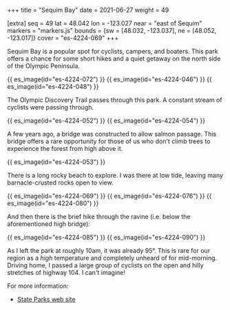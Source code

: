 +++
title = "Sequim Bay"
date = 2021-06-27
weight = 49

[extra]
seq = 49
lat = 48.042
lon = -123.027
near = "east of Sequim"
markers = "markers.js"
bounds = {sw = [48.032, -123.037], ne = [48.052, -123.017]}
cover = "es-4224-069"
+++

Sequim Bay is a popular spot for cyclists, campers, and boaters. This park offers a chance for some short hikes and a quiet getaway on the north side of the Olympic Peninsula.

<!-- more -->

{{ es_image(id="es-4224-072") }}
{{ es_image(id="es-4224-046") }}
{{ es_image(id="es-4224-048") }}

The Olympic Discovery Trail passes through this park. A constant stream of cyclists were passing through.

{{ es_image(id="es-4224-052") }}
{{ es_image(id="es-4224-054") }}

A few years ago, a bridge was constructed to allow salmon passage. This bridge offers a rare opportunity for those of us who don't climb trees to experience the forest from high above it.

{{ es_image(id="es-4224-053") }}

There is a long rocky beach to explore. I was there at low tide, leaving many barnacle-crusted rocks open to view.

{{ es_image(id="es-4224-069") }}
{{ es_image(id="es-4224-076") }}
{{ es_image(id="es-4224-080") }}

And then there is the brief hike through the ravine (i.e. below the aforementioned high bridge):

{{ es_image(id="es-4224-085") }}
{{ es_image(id="es-4224-090") }}

As I left the park at roughly 10am, it was already 95°. This is rare for our region as a _high_ temperature and completely unheard of for mid-morning. Driving home, I passed a large group of cyclists on the open and hilly stretches of highway 104. I can't imagine!

For more information:

* [State Parks web site](https://parks.state.wa.us/582/Sequim-Bay)
